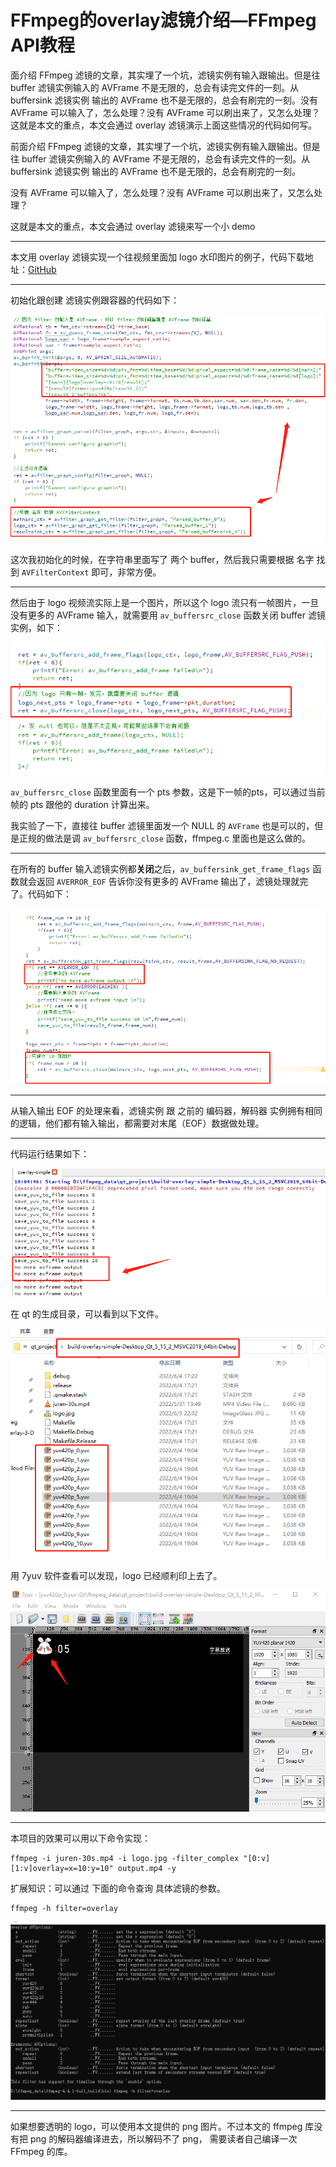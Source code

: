 # FFmpeg的overlay滤镜介绍—FFmpeg API教程

<div id="meta-description---">面介绍 FFmpeg 滤镜的文章，其实埋了一个坑，滤镜实例有输入跟输出。但是往 buffer 滤镜实例输入的 AVFrame 不是无限的，总会有读完文件的一刻。从 buffersink 滤镜实例 输出的 AVFrame 也不是无限的，总会有刷完的一刻。没有 AVFrame 可以输入了，怎么处理？没有 AVFrame 可以刷出来了，又怎么处理？这就是本文的重点，本文会通过 overlay 滤镜演示上面这些情况的代码如何写。</div>

前面介绍 FFmpeg 滤镜的文章，其实埋了一个坑，滤镜实例有输入跟输出。但是往 buffer 滤镜实例输入的 AVFrame 不是无限的，总会有读完文件的一刻。从 buffersink 滤镜实例 输出的 AVFrame 也不是无限的，总会有刷完的一刻。

没有 AVFrame 可以输入了，怎么处理？没有 AVFrame 可以刷出来了，又怎么处理？

这就是本文的重点，本文会通过 overlay 滤镜来写一个小 demo

---

本文用 overlay 滤镜实现一个往视频里面加 logo 水印图片的例子，代码下载地址：[GitHub](https://github.com/lokenetwork/FFmpeg-Principle/tree/main/overlay-simple )

------

初始化跟创建 滤镜实例跟容器的代码如下：

![overlay-1-1](overlay\overlay-1-1.png)

这次我初始化的时候，在字符串里面写了 两个 buffer，然后我只需要根据 名字 找到 `AVFilterContext` 即可，非常方便。

------

然后由于 logo 视频流实际上是一个图片，所以这个 logo 流只有一帧图片，一旦没有更多的 AVFrame 输入，就需要用 `av_buffersrc_close` 函数关闭 buffer 滤镜实例，如下：

![overlay-1-2](overlay\overlay-1-2.png)

`av_buffersrc_close` 函数里面有一个 pts 参数，这是下一帧的pts，可以通过当前帧的 pts 跟他的 duration 计算出来。

我实验了一下，直接往 buffer 滤镜里面发一个 NULL 的 `AVFrame` 也是可以的，但是正规的做法是调 `av_buffersrc_close` 函数，ffmpeg.c 里面也是这么做的。

------

在所有的 buffer 输入滤镜实例都**关闭**之后，`av_buffersink_get_frame_flags` 函数就会返回 `AVERROR_EOF` 告诉你没有更多的 AVFrame 输出了，滤镜处理就完了。代码如下：

![overlay-1-3](overlay\overlay-1-3.png)

------

从输入输出 EOF 的处理来看，滤镜实例 跟 之前的 编码器，解码器 实例拥有相同的逻辑，他们都有输入输出，都需要对末尾（EOF）数据做处理。

------

代码运行结果如下：

![overlay-1-4](overlay\overlay-1-4.png)

在 qt 的生成目录，可以看到以下文件。

![overlay-1-5](overlay\overlay-1-5.png)

用 7yuv 软件查看可以发现，logo 已经顺利印上去了。

![overlay-1-6](overlay\overlay-1-6.png)

------

本项目的效果可以用以下命令实现：

```
ffmpeg -i juren-30s.mp4 -i logo.jpg -filter_complex "[0:v][1:v]overlay=x=10:y=10" output.mp4 -y
```

扩展知识：可以通过 下面的命令查询 具体滤镜的参数。

```
ffmpeg -h filter=overlay
```

![overlay-1-7](overlay\overlay-1-7.png)

------

如果想要透明的 logo，可以使用本文提供的 png 图片。不过本文的 ffmpeg 库没有把 png 的解码器编译进去，所以解码不了 png， 需要读者自己编译一次 FFmpeg 的库。


